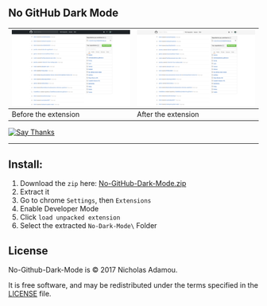 No GitHub Dark Mode
--------------------------------------------------------------------------------

![Dark Github Image](darkmode.png) | ![light Github Image](lightmode.png)
--------------------------------------------------------------------------------------------- | -----------------------------------------------------------------------------------------------
Before the extension                                                                          | After the extension
[![Say Thanks](https://img.shields.io/badge/say-thanks-ff69b4.svg)](https://saythanks.io/to/NicholasAdamou)

-------

Install:
-------

1. Download the `zip` here: [No-GitHub-Dark-Mode.zip](https://github.com/nicholasadamou/No-Github-Dark-Mode/releases/download/v0.0.1/No-Github-Dark-Mode.zip)
2. Extract it
3. Go to chrome `Settings`, then `Extensions`
4. Enable Developer Mode
5. Click `load unpacked extension`
6. Select the extracted `No-Dark-Mode\` Folder

License
-------

No-Github-Dark-Mode is © 2017 Nicholas Adamou.

It is free software, and may be redistributed under the terms specified in the [LICENSE] file.

[LICENSE]: LICENSE
